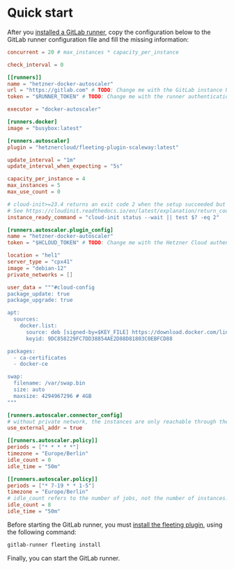 # Quick start

After you [installed a GitLab runner](https://docs.gitlab.com/runner/install/), copy the configuration below to the GitLab runner configuration file and fill the missing information:

```toml
concurrent = 20 # max_instances * capacity_per_instance

check_interval = 0

[[runners]]
name = "hetzner-docker-autoscaler"
url = "https://gitlab.com" # TODO: Change me with the GitLab instance URL for the runner
token = "$RUNNER_TOKEN" # TODO: Change me with the runner authentication token

executor = "docker-autoscaler"

[runners.docker]
image = "busybox:latest"

[runners.autoscaler]
plugin = "hetznercloud/fleeting-plugin-scaleway:latest"

update_interval = "1m"
update_interval_when_expecting = "5s"

capacity_per_instance = 4
max_instances = 5
max_use_count = 0

# cloud-init>=23.4 returns an exit code 2 when the setup succeeded but some recoverable errors occurred.
# See https://cloudinit.readthedocs.io/en/latest/explanation/return_codes.html
instance_ready_command = "cloud-init status --wait || test $? -eq 2"

[runners.autoscaler.plugin_config]
name = "hetzner-docker-autoscaler"
token = "$HCLOUD_TOKEN" # TODO: Change me with the Hetzner Cloud authentication token

location = "hel1"
server_type = "cpx41"
image = "debian-12"
private_networks = []

user_data = """#cloud-config
package_update: true
package_upgrade: true

apt:
  sources:
    docker.list:
      source: deb [signed-by=$KEY_FILE] https://download.docker.com/linux/debian $RELEASE stable
      keyid: 9DC858229FC7DD38854AE2D88D81803C0EBFCD88

packages:
  - ca-certificates
  - docker-ce

swap:
  filename: /var/swap.bin
  size: auto
  maxsize: 4294967296 # 4GB
"""

[runners.autoscaler.connector_config]
# without private network, the instances are only reachable through their public addresses.
use_external_addr = true

[[runners.autoscaler.policy]]
periods = ["* * * * *"]
timezone = "Europe/Berlin"
idle_count = 0
idle_time = "50m"

[[runners.autoscaler.policy]]
periods = ["* 7-19 * * 1-5"]
timezone = "Europe/Berlin"
# idle_count refers to the number of jobs, not the number of instances.
idle_count = 8
idle_time = "50m"
```

Before starting the GitLab runner, you must [install the fleeting plugin](https://docs.gitlab.com/runner/fleet_scaling/fleeting.html#install-with-the-oci-registry-distribution), using the following command:

```sh
gitlab-runner fleeting install
```

Finally, you can start the GitLab runner.
